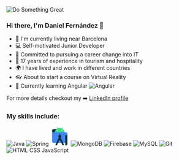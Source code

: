<img title="Do Somehting Great" alt="Do Something Great" src="https://github.com/dfzfz7/dfzfz7/blob/main/assets/DoSomethingGreatSmall.jpg" width="420" height="180" />

### Hi there, I'm Daniel Fernández 👋  

- 🏡 I'm currently living near Barcelona
- 💻 Self-motivated Junior Developer
- 🎯 Committed to pursuing a career change into IT 
- 💼 17 years of experience in tourism and hospitality
- 🌍 I have lived and work in different countries
- 👓 About to start a course on Virtual Reality 
- 🌱 Currently learning Angular <img title="Angular" alt="Angular" src="https://github.com/dfzfz7/dfzfz7/blob/main/assets/angular.png" width="16" height="16" />

For more details checkout my ➡️ [LinkedIn profile](https://www.linkedin.com/in/fernandezdaniel85/) 

### My skills include:

<p>
  <img title="Java" alt="Java" src="https://github.com/dfzfz7/dfzfz7/blob/main/assets/java.png" width="30" height="50" />
  <img title="Spring" alt="Spring" src="https://github.com/dfzfz7/dfzfz7/blob/main/assets/spring.png" width="40" height="50" />
  <img title="Android Studio" alt="Android Studio" src="https://github.com/dfzfz7/dfzfz7/blob/main/assets/android_studio.png" width="50" height="50" />
  <img title="MongoDB" alt="MongoDB" src="https://github.com/dfzfz7/dfzfz7/blob/main/assets/mongodb.png" width="50" height="50" />
  <img title="Firebase" alt="Firebase" src="https://github.com/dfzfz7/dfzfz7/blob/main/assets/firebase.png" width="35" height="50" />
  <img title="MySQL" alt="MySQL" src="https://github.com/dfzfz7/dfzfz7/blob/main/assets/mysql.png" width="65" height="50" />
  <img title="Git" alt="Git" src="https://github.com/dfzfz7/dfzfz7/blob/main/assets/git.png" width="50" height="50" />
  <img title="HTML CSS JavaScript" alt="HTML CSS JavaScript" src="https://github.com/dfzfz7/dfzfz7/blob/main/assets/html+css+js.png" width="100" height="50" />
</p>
